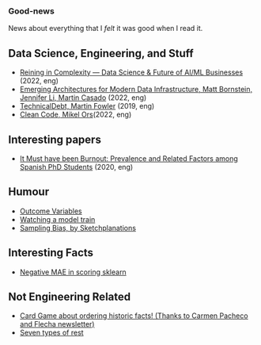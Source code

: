 ### Good-news
News about everything that I _felt_ it was good when I read it.


## Data Science, Engineering, and Stuff
- [Reining in Complexity — Data Science & Future of AI/ML Businesses](https://future.a16z.com/podcasts/ai-ml-economics-complexity-data-science-company-building/) (2022, eng)
- [Emerging Architectures for Modern Data Infrastructure, Matt Bornstein, Jennifer Li, Martin Casado](https://future.a16z.com/emerging-architectures-modern-data-infrastructure/) (2022, eng)
- [TechnicalDebt, Martin Fowler](https://martinfowler.com/bliki/TechnicalDebt.html) (2019, eng)
- [Clean Code, Mikel Ors](https://medium.com/clarityai-engineering/clean-code-a-practical-approach-896546435235)(2022, eng)



## Interesting papers
- [It Must have been Burnout: Prevalence and Related Factors among Spanish PhD Students](https://www.cambridge.org/core/journals/spanish-journal-of-psychology/article/abs/it-must-have-been-burnout-prevalence-and-related-factors-among-spanish-phd-students/424837BF6DBA02642315B12DA38CFAA6) (2020, eng)

## Humour
- [Outcome Variables](https://www.linkedin.com/posts/javascript-developer_activity-6919527520950222848-hS89?utm_source=linkedin_share&utm_medium=member_desktop_web)
- [Watching a model train](https://www.linkedin.com/posts/deeplearningai_back-in-my-day-original-activity-6921834752194871296-XOxv?utm_source=linkedin_share&utm_medium=member_desktop_web)
- [Sampling Bias, by Sketchplanations](https://media-exp1.licdn.com/dms/image/C4E22AQEddMNZGoCgXA/feedshare-shrink_2048_1536/0/1651739918311?e=1654732800&v=beta&t=MJFJ-wLOMiywJFgtkIC3wJZHxv3Vov70-Mot0DXiHBw)

## Interesting Facts
- [Negative MAE in scoring sklearn](https://stackoverflow.com/questions/62125674/why-is-negative-mse-or-mas-scoring-parameter-like-neg-mean-absolute-error-in)

## Not Engineering Related
- [Card Game about ordering historic facts! (Thanks to Carmen Pacheco and Flecha newsletter)](https://wikitrivia.tomjwatson.com/)
- [Seven types of rest](https://ideas.ted.com/the-7-types-of-rest-that-every-person-needs/?utm_campaign=social&utm_medium=social&utm_source=linkedin.com&utm_content=2022-5-15)
